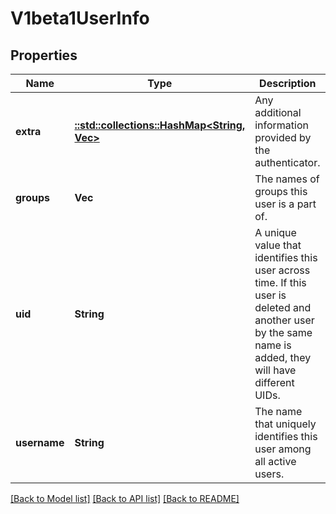 # V1beta1UserInfo

## Properties
Name | Type | Description | Notes
------------ | ------------- | ------------- | -------------
**extra** | [**::std::collections::HashMap<String, Vec<String>>**](array.md) | Any additional information provided by the authenticator. | [optional] [default to null]
**groups** | **Vec<String>** | The names of groups this user is a part of. | [optional] [default to null]
**uid** | **String** | A unique value that identifies this user across time. If this user is deleted and another user by the same name is added, they will have different UIDs. | [optional] [default to null]
**username** | **String** | The name that uniquely identifies this user among all active users. | [optional] [default to null]

[[Back to Model list]](../README.md#documentation-for-models) [[Back to API list]](../README.md#documentation-for-api-endpoints) [[Back to README]](../README.md)


